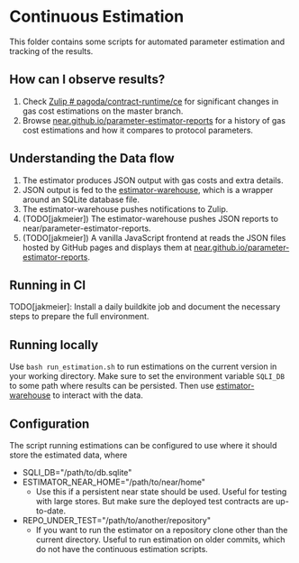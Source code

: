 # Continuous Estimation

This folder contains some scripts for automated parameter estimation and tracking of the results.

## How can I observe results?
1. Check [Zulip # pagoda/contract-runtime/ce](https://near.zulipchat.com/#narrow/stream/319057-pagoda.2Fcontract-runtime.2Fce) for significant changes in gas cost estimations on the master branch.
1. Browse [near.github.io/parameter-estimator-reports](https://near.github.io/parameter-estimator-reports) for a history of gas cost estimations and how it compares to protocol parameters.

## Understanding the Data flow
1. The estimator produces JSON output with gas costs and extra details.
1. JSON output is fed to the [estimator-warehouse](../estimator-warehouse), which is a wrapper around an SQLite database file.
1. The estimator-warehouse pushes notifications to Zulip.
1. (TODO[jakmeier]) The estimator-warehouse pushes JSON reports to near/parameter-estimator-reports.
1. (TODO[jakmeier]) A vanilla JavaScript frontend at reads the JSON files hosted by GitHub pages and displays them at [near.github.io/parameter-estimator-reports](https://near.github.io/parameter-estimator-reports).

## Running in CI
TODO[jakmeier]: Install a daily buildkite job and document the necessary steps to prepare the full environment.

## Running locally
Use `bash run_estimation.sh` to run estimations on the current version in your working directory. Make sure to set the environment variable `SQLI_DB` to some path where results can be persisted.
Then use [estimator-warehouse](../estimator-warehouse) to interact with the data.


## Configuration
The script running estimations can be configured to use where it should store the estimated data, where 
* SQLI_DB="/path/to/db.sqlite"
* ESTIMATOR_NEAR_HOME="/path/to/near/home"
    * Use this if a persistent near state should be used. Useful for testing with large stores. But make sure the deployed test contracts are up-to-date.
* REPO_UNDER_TEST="/path/to/another/repository"
    * If you want to run the estimator on a repository clone other than the current directory. Useful to run estimation on older commits, which do not have the continuous estimation scripts.